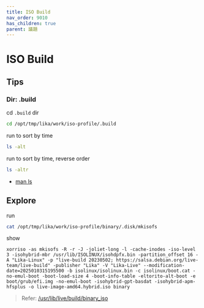 ```yaml
---
title: ISO Build
nav_order: 9010
has_children: true
parent: 議題
---
```



# ISO Build




## Tips


### Dir: .build

cd `.build` dir

``` sh
cd /opt/tmp/lika/work/iso-profile/.build
```

run to sort by time

``` sh
ls -alt
```

run to sort by time, reverse order

``` sh
ls -altr
```


* [man ls](https://manpages.debian.org/stable/coreutils/ls.1.en.html)


## Explore

run

``` sh
cat /opt/tmp/lika/work/iso-profile/binary/.disk/mkisofs
```

show

```
xorriso -as mkisofs -R -r -J -joliet-long -l -cache-inodes -iso-level 3 -isohybrid-mbr /usr/lib/ISOLINUX/isohdpfx.bin -partition_offset 16 -A "Lika-Linux" -p "live-build 20230502; https://salsa.debian.org/live-team/live-build" -publisher "Lika" -V "Lika-Live" --modification-date=2025010315195500 -b isolinux/isolinux.bin -c isolinux/boot.cat -no-emul-boot -boot-load-size 4 -boot-info-table -eltorito-alt-boot -e boot/grub/efi.img -no-emul-boot -isohybrid-gpt-basdat -isohybrid-apm-hfsplus -o live-image-amd64.hybrid.iso binary
```

> Refer: [/usr/lib/live/build/binary_iso](https://salsa.debian.org/live-team/live-build/-/blob/master/scripts/build/binary_iso?ref_type=heads#L189-L192)
